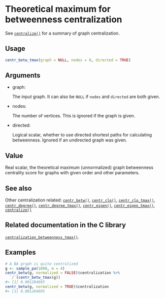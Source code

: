 # Theoretical maximum for betweenness centralization

See [`centralize()`](https://r.igraph.org/reference/centralize.md) for a
summary of graph centralization.

## Usage

``` r
centr_betw_tmax(graph = NULL, nodes = 0, directed = TRUE)
```

## Arguments

- graph:

  The input graph. It can also be `NULL` if `nodes` and `directed` are
  both given.

- nodes:

  The number of vertices. This is ignored if the graph is given.

- directed:

  Logical scalar, whether to use directed shortest paths for calculating
  betweenness. Ignored if an undirected graph was given.

## Value

Real scalar, the theoretical maximum (unnormalized) graph betweenness
centrality score for graphs with given order and other parameters.

## See also

Other centralization related:
[`centr_betw()`](https://r.igraph.org/reference/centr_betw.md),
[`centr_clo()`](https://r.igraph.org/reference/centr_clo.md),
[`centr_clo_tmax()`](https://r.igraph.org/reference/centr_clo_tmax.md),
[`centr_degree()`](https://r.igraph.org/reference/centr_degree.md),
[`centr_degree_tmax()`](https://r.igraph.org/reference/centr_degree_tmax.md),
[`centr_eigen()`](https://r.igraph.org/reference/centr_eigen.md),
[`centr_eigen_tmax()`](https://r.igraph.org/reference/centr_eigen_tmax.md),
[`centralize()`](https://r.igraph.org/reference/centralize.md)

## Related documentation in the C library

[`centralization_betweenness_tmax()`](https://igraph.org/c/html/0.10.17/igraph-Structural.html#igraph_centralization_betweenness_tmax).

## Examples

``` r
# A BA graph is quite centralized
g <- sample_pa(1000, m = 4)
centr_betw(g, normalized = FALSE)$centralization %>%
  `/`(centr_betw_tmax(g))
#> [1] 0.001284695
centr_betw(g, normalized = TRUE)$centralization
#> [1] 0.001284695
```
